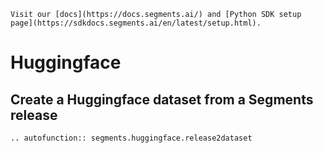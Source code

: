 ```{seealso}
Visit our [docs](https://docs.segments.ai/) and [Python SDK setup page](https://sdkdocs.segments.ai/en/latest/setup.html).
```

# Huggingface

## Create a Huggingface dataset from a Segments release

```{eval-rst}
.. autofunction:: segments.huggingface.release2dataset
```
